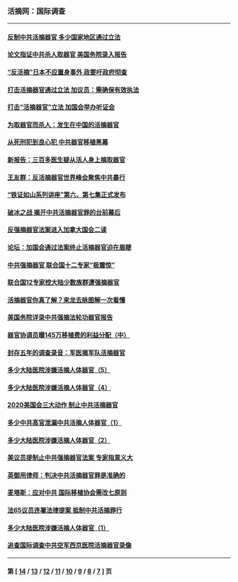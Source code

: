 ### 活摘网：国际调查
---
#### [反制中共活摘器官 多少国家地区通过立法](../../pages/nf5947/n14009863.md?06100430) 
#### [论文指证中共杀人取器官 美国务院录入报告](../../pages/nf5947/n13999890.md?06100430) 
#### [“反活摘”日本不应置身事外 政要吁政府彻查](../../pages/nf5947/n13971188.md?06100430) 
#### [打击活摘器官通过立法 加议员：需确保有效执法](../../pages/nf5947/n13886356.md?06100430) 
#### [打击“活摘器官”立法 加国会举办听证会](../../pages/nf5947/n13869362.md?06100430) 
#### [为取器官而杀人：发生在中国的活摘器官](../../pages/nf5947/n13794731.md?06100430) 
#### [从死刑犯到良心犯 中共器官移植黑幕](../../pages/nf5947/n13764669.md?06100430) 
#### [新报告：三百多医生疑从活人身上摘取器官](../../pages/nf5947/n13703044.md?06100430) 
#### [王友群：反活摘器官世界峰会聚焦中共暴行](../../pages/nf5947/n13250738.md?06100430) 
#### [“铁证如山系列讲座”第六、第七集正式发布](../../pages/nf5947/n13106287.md?06100430) 
#### [破冰之战 揭开中共活摘器官罪的台前幕后](../../pages/nf5947/n13082457.md?06100430) 
#### [反强摘器官法案进入加拿大国会二读](../../pages/nf5947/n13033450.md?06100430) 
#### [论坛：加国会通过法案终止活摘器官迫在眉睫](../../pages/nf5947/n13029839.md?06100430) 
#### [中共强摘器官 联合国十二专家“极震惊”](../../pages/nf5947/n13024313.md?06100430) 
#### [联合国12专家控大陆少数族群遭强摘器官](../../pages/nf5947/n13023877.md?06100430) 
#### [活摘器官你真了解？来龙去脉图解一次看懂](../../pages/nf5947/n13013820.md?06100430) 
#### [美国务院详录中共强摘法轮功器官报告](../../pages/nf5947/n12944519.md?06100430) 
#### [器官协调员曝145万移植费的利益分配（中）](../../pages/nf5947/n12894547.md?06100430) 
#### [封存五年的调查录音：军医揭军队活摘器官](../../pages/nf5947/n12798692.md?06100430) 
#### [多少大陆医院涉嫌活摘人体器官（5）](../../pages/nf5947/n12768383.md?06100430) 
#### [多少大陆医院涉嫌活摘人体器官（4）](../../pages/nf5947/n12664434.md?06100430) 
#### [2020美国会三大动作 制止中共活摘器官](../../pages/nf5947/n12682004.md?06100430) 
#### [多少中共高官泄漏中共活摘人体器官（1）](../../pages/nf5947/n12671234.md?06100430) 
#### [多少大陆医院涉嫌活摘人体器官（2）](../../pages/nf5947/n12655589.md?06100430) 
#### [美议员提制止中共强摘器官法案 专家指意义大](../../pages/nf5947/n12630561.md?06100430) 
#### [英御用律师：判决中共活摘器官罪是准确的](../../pages/nf5947/n12580740.md?06100430) 
#### [麦塔斯：应对中共 国际移植协会需改七原则](../../pages/nf5947/n12514711.md?06100430) 
#### [法65议员连署法律提案 抵制中共活摘罪行](../../pages/nf5947/n12437047.md?06100430) 
#### [多少大陆医院涉嫌活摘人体器官（1）](../../pages/nf5947/n12414284.md?06100430) 
#### [追查国际调查中共空军西京医院活摘器官录像](../../pages/nf5947/n12348837.md?06100430) 

---
#### 第 [ [14](./14.md?06100430) / [13](./13.md?06100430) / [12](./12.md?06100430) / [11](./11.md?06100430) / [10](./10.md?06100430) / [9](./9.md?06100430) / [8](./8.md?06100430) / [7](./7.md?06100430) ] 页

